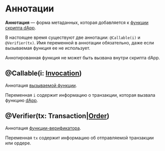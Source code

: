 # Аннотации

**Аннотация** — форма метаданных, которая добавляется к [функции](/ru/ride/functions/) [скрипта dApp](/ru/ride/script/script-types/dapp-script).

В настоящее время существуют две аннотации: `@Callable(i)` и `@Verifier(tx)`. Имя переменной в аннотации обязательно, даже если вызываемая функция ее не использует.

Аннотированная функция не может быть вызвана внутри скрипта dApp.

## @Callable(i: [Invocation](/ru/ride/structures/common-structures/invocation))

Аннотация [вызываемой функции](/ru/ride/functions/callable-function).

Переменная `i` содержит информацию о транзакции, которая вызвала функцию [dApp](/ru/blockchain/account/dapp). 

## @Verifier(tx: Transaction|[Order](/ru/ride/structures/common-structures/order))

Аннотация [функции-верификатора](/ru/ride/functions/verifier-function).

Переменная `tx` содержит информацию об отправляемой транзакции или ордере.
